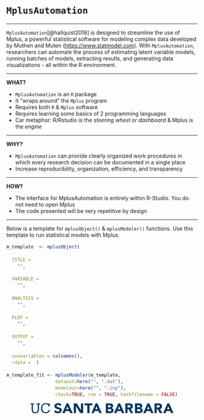 



# `MplusAutomation`

---

 `MplusAutomation`[@hallquist2018] is designed to streamline the use of Mplus, a powerful statistical software for modeling complex data developed by Muthen and Muten (https://www.statmodel.com). With `MplusAutomation`, researchers can automate the process of estimating latent variable models, running batches of models, extracting results, and generating data visualizations - all within the R environment. 

--- 

**WHAT?**

-   `MplusAutomation` is an `R` package
-   It "wraps around" the `Mplus` program
-   Requires both `R` & `Mplus` software
-   Requires learning some basics of 2 programming languages
-   Car metaphor: R/Rstudio is the *steering wheel or dashboard* & Mplus is the *engine*

---

**WHY?**

-   `MplusAutomation` can provide clearly organized work procedures in which every research decision can be documented in a single place
-   Increase reproducibility, organization, efficiency, and transparency

---

**HOW?**

-   The interface for MplusAutomation is entirely within R-Studio. You do not need to open Mplus
-   The code presented will be very repetitive by design

---

Below is a template for `mplusObject()` & `mplusModeler()` functions. Use this template to run statistical models with Mplus. 


``` r
m_template  <- mplusObject(
  
  TITLE = 
    "", 
  
  VARIABLE = 
    "",
  
  ANALYSIS = 
    "",
  
  PLOT = 
    "",
  
  OUTPUT = 
    "",
 
  usevariables = colnames(), 
  rdata =  )

m_template_fit <- mplusModeler(m_template, 
                  dataout=here("", ".dat"),
                  modelout=here("", ".inp"),
                  check=TRUE, run = TRUE, hashfilename = FALSE)

```


<div style="text-align: center;"><img src="images/ucsb_logo.png" width="75%" /></div>

